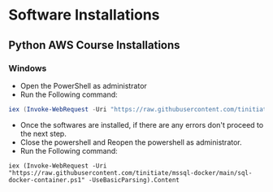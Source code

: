 # Software Installations
## Python AWS Course Installations 
### Windows
- Open the PowerShell as administrator 
- Run the Following command:

```ps1
iex (Invoke-WebRequest -Uri "https://raw.githubusercontent.com/tinitiate/powershell/main/Installs.ps1" -UseBasicParsing).Content
```
- Once the softwares are installed, if there are any errors don't proceed to the next step.
- Close the powershell and Reopen the powershell as administrator.
- Run the Following command:
```
iex (Invoke-WebRequest -Uri "https://raw.githubusercontent.com/tinitiate/mssql-docker/main/sql-docker-container.ps1" -UseBasicParsing).Content
```
